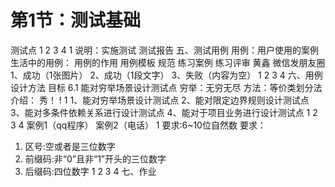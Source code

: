 # 第1节：测试基础

测试点
1
2
3
4
1 说明：实施测试
测试报告
五、测试⽤例
⽤例：⽤户使⽤的案例
⽣活中的⽤例：
⽤例的作⽤
⽤例模板
规范
练习案例
练习评审
⻩鑫
微信发朋友圈
 1、成功（1张图⽚）
 2、成功（1段⽂字）
 3、失败（内容为空）
1
2
3
4
六、⽤例设计⽅法
⽬标
6.1 能对穷举场景设计测试点
穷举：⽆穷⽆尽
⽅法：等价类划分法
介绍：
秀！
!
1
1、能对穷举场景设计测试点
2、能对限定边界规则设计测试点
3、能对多条件依赖关系进⾏设计测试点
4、能对于项⽬业务进⾏设计测试点
1
2
3
4
案例1（qq程序）
案例2（电话）
1 要求:6~10位⾃然数
要求：
1. 区号:空或者是三位数字
2. 前缀码:⾮“0”且⾮“1”开头的三位数字
3. 后缀码:四位数字
1
2
3
4
七、作业
